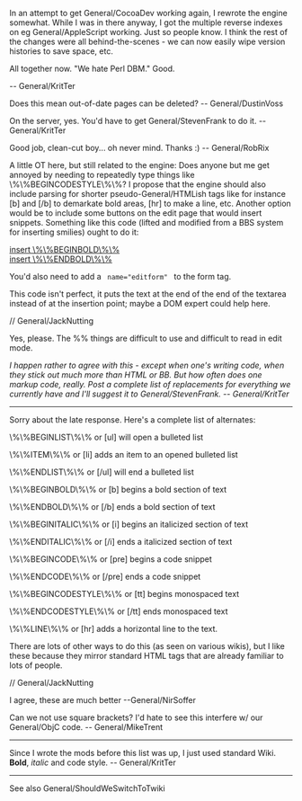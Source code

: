 In an attempt to get General/CocoaDev working again, I rewrote the engine somewhat. While I was in there anyway, I got the multiple reverse indexes on eg General/AppleScript working. Just so people know. I think the rest of the changes were all behind-the-scenes - we can now easily wipe version histories to save space, etc.

All together now. "We hate Perl DBM." Good.

-- General/KritTer

Does this mean out-of-date pages can be deleted? -- General/DustinVoss

On the server, yes. You'd have to get General/StevenFrank to do it. -- General/KritTer

Good job, clean-cut boy... oh never mind. Thanks :) -- General/RobRix

A little OT here, but still related to the engine:  Does anyone but me get annoyed by needing to repeatedly type things like \\%\\%BEGINCODESTYLE\\%\\%?  I propose that the engine should also include parsing for shorter pseudo-General/HTMLish tags like for instance [b] and [/b] to demarkate bold areas, [hr] to make a line, etc.  Another option would be to include some buttons on the edit page that would insert snippets.  Something like this code (lifted and modified from a BBS system for inserting smilies) ought to do it:

    
<script language="javascript">
<!--
function popitin(snippet) {
	document.editform.text.value += snippet;
	document.editform.text.focus();
}
-->
</script>
<a href="javascript:popitin('\\%\\%BEGINBOLD\\%\\%')">insert \\%\\%BEGINBOLD\\%\\%</a><br>
<a href="javascript:popitin('\\%\\%ENDBOLD\\%\\%')">insert \\%\\%ENDBOLD\\%\\%</a><br>
<!-- etc -->


You'd also need to add a <code> name="editform" </code> to the form tag.

This code isn't perfect, it puts the text at the end of the end of the textarea instead of at the insertion point; maybe a DOM expert could help here.

// General/JackNutting


Yes, please. The %% things are difficult to use and difficult to read in edit mode.

*I happen rather to agree with this - except when one's writing code, when they stick out much more than HTML or BB. But how often does one markup code, really. Post a complete list of replacements for everything we currently have and I'll suggest it to General/StevenFrank. -- General/KritTer*

----

Sorry about the late response.  Here's a complete list of alternates:

\\%\\%BEGINLIST\\%\\% or [ul] will open a bulleted list 

\\%\\%ITEM\\%\\% or [li] adds an item to an opened bulleted list 

\\%\\%ENDLIST\\%\\% or [/ul] will end a bulleted list 


\\%\\%BEGINBOLD\\%\\% or [b] begins a bold section of text 

\\%\\%ENDBOLD\\%\\% or [/b] ends a bold section of text 


\\%\\%BEGINITALIC\\%\\% or [i] begins an italicized section of text 

\\%\\%ENDITALIC\\%\\% or [/i] ends a italicized section of text 


\\%\\%BEGINCODE\\%\\% or [pre] begins a code snippet 

\\%\\%ENDCODE\\%\\% or [/pre] ends a code snippet 


\\%\\%BEGINCODESTYLE\\%\\% or [tt] begins monospaced text 

\\%\\%ENDCODESTYLE\\%\\% or [/tt] ends monospaced text 


\\%\\%LINE\\%\\% or [hr] adds a horizontal line to the text.

There are lots of other ways to do this (as seen on various wikis), but I like these because they mirror standard HTML tags that are already familiar to lots of people.

// General/JackNutting

I agree, these are much better --General/NirSoffer

Can we not use square brackets? I'd hate to see this interfere w/ our General/ObjC code. -- General/MikeTrent

----

Since I wrote the mods before this list was up, I just used standard Wiki. **Bold**, *italic* and     code style. -- General/KritTer

----

See also General/ShouldWeSwitchToTwiki